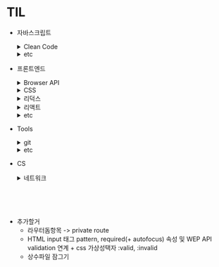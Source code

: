 # TIL

- 자바스크립트

  <details>
  <summary>Clean Code</summary>

  - [배열 메소드 사용팁](https://github.com/CSH111/TIL/blob/main/JavaScript/clean-code/array-method.md)
  - [|| vs ??](https://github.com/CSH111/TIL/blob/main/JavaScript/clean-code/or-vs-nullish-coalescing.md)
  - [isNaN vs Number.isNaN](https://github.com/CSH111/TIL/blob/main/JavaScript/clean-code/number-isNaN.md)
  - [문자열 전개구문](https://github.com/CSH111/TIL/blob/main/JavaScript/clean-code/string-spread-operator.md)

  </details>

  <details>
  <summary>etc</summary>

  - [forEach 메소드 break 시키기](https://github.com/CSH111/TIL/blob/main/JavaScript/etc/break-forEach.md)
  - [tilt 연산자](https://github.com/CSH111/TIL/blob/main/JavaScript/etc/tilt.md)
  - [Date 객체 및 활용](https://github.com/CSH111/TIL/blob/main/JavaScript/etc/date-object.md)

  </details>

- 프론트엔드

  <details>
  <summary>Browser API</summary>
    
  - [intersection-observer](https://github.com/CSH111/TIL/blob/main/Front-End/browser-api/intersection-observer.md)
  </details>

  <details>
  <summary>CSS</summary>

  - [초기설정](https://github.com/CSH111/TIL/blob/main/Front-End/css/reset.md)
  </details>

  <details>
  <summary>리덕스</summary>

  - [리덕스 툴킷](https://github.com/CSH111/TIL/blob/main/Front-End/redux/redux-toolkit.md)
  - [리덕스 툴킷 비동기](https://github.com/CSH111/TIL/blob/main/Front-End/redux/redux-toolkit-async.md)
  </details>

  <details>
  <summary>리액트</summary>

  - 스트럭쳐

    - [pages 폴더구조(index활용)](https://github.com/CSH111/TIL/blob/main/Front-End/React/structure/pages-with-index.md)

  - [이벤트 핸들러 네이밍](https://github.com/CSH111/TIL/blob/main/Front-End/React/naming-event-handler.md)
  - [삼항연산자의 대안](https://github.com/CSH111/TIL/blob/main/Front-End/React/ternary-operator.md)
  - [디바운싱 with useEffect](https://github.com/CSH111/TIL/blob/main/Front-End/React/useEffect-debouncing.md)
  - [state의 최신성 보장](https://github.com/CSH111/TIL/blob/main/Front-End/React/guarantee-latest.md)
  - [커스텀 컴포넌트의 ref](https://github.com/CSH111/TIL/blob/main/Front-End/React/forwardRef.md)
  - [reusable 폼 제작기(context 이용)](https://github.com/CSH111/TIL/blob/main/Front-End/React/reusable-form.md)
  - [레이아웃 by Route](https://github.com/CSH111/TIL/blob/main/Front-End/React/layout-with-router.md)
  - [글로벌 스타일 및 리셋](https://github.com/CSH111/TIL/blob/main/Front-End/React/default-global-style.md)

  </details>

  <details>
  <summary>etc</summary>
    
  - [axios, fetch API의 에러처리](https://github.com/CSH111/TIL/blob/main/Front-End/etc/fetch-axios-error.md)

  </detail>

- Tools

  <details>

  <summary>git</summary>

  - [기본 명령어](https://github.com/CSH111/TIL/blob/main/Tools/git/git-basic.md)
  - [merge](https://github.com/CSH111/TIL/blob/main/Tools/git/merge.md)
  - [협업, 깃허브](https://github.com/CSH111/TIL/blob/main/Tools/git/colaboration.md)
  </details>

  <details>
  <summary>etc</summary>

  - [eslint](https://github.com/CSH111/TIL/blob/main/Tools/etc/eslint.md)
  </details>

- CS
  <details>
  <summary>네트워크</summary>
  - [CORS이슈 in 리액트 노드 프로젝트](https://github.com/CSH111/TIL/blob/main/CS/Network/cors-in-react-node.md)

  </details>

<br><br><br>

- 추가할거
  - 라우터돔항목 -> private route
  - HTML input 태그 pattern, required(+ autofocus) 속성 및 WEP API validation 연계 + css 가상성택자 :valid, :invalid
  - 상수파일 잠그기
